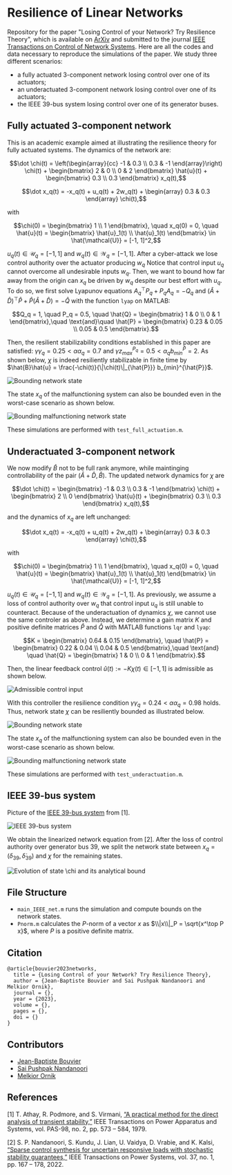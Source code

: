 # Resilience of Linear Networks

Repository for the paper "Losing Control of your Network? Try Resilience Theory", which is available on [ArXiv](https://arxiv.org/abs/2306.16588) and submitted to the journal [IEEE Transactions on Control of Network Systems](https://ieeexplore.ieee.org/xpl/RecentIssue.jsp?punumber=6509490).
Here are all the codes and data necessary to reproduce the simulations of the paper.
We study three different scenarios:
- a fully actuated 3-component network losing control over one of its actuators;
- an underactuated 3-component network losing control over one of its actuators;
- the IEEE 39-bus system losing control over one of its generator buses.


## Fully actuated 3-component network

This is an academic example aimed at illustrating the resilience theory for fully actuated systems.
The dynamics of the network are:
```math
\dot \chi(t) = \left(\begin{array}{cc} -1 & 0.3 \\ 0.3 & -1 \end{array}\right) \chi(t) + \begin{bmatrix} 2 & 0 \\ 0 & 2 \end{bmatrix} \hat{u}(t) + \begin{bmatrix} 0.3 \\ 0.3 \end{bmatrix} x_q(t),
```
```math
\dot x_q(t) = -x_q(t) + u_q(t) + 2w_q(t) + \begin{array} 0.3 & 0.3 \end{array} \chi(t),
```
with
```math
\chi(0) = \begin{bmatrix} 1 \\ 1 \end{bmatrix}, \quad x_q(0) = 0, \quad \hat{u}(t) = \begin{bmatrix} \hat{u}_1(t) \\ \hat{u}_1(t) \end{bmatrix} \in \hat{\mathcal{U}} = [-1, 1]^2,
```
$u_q(t) \in \mathcal{U}_q = [-1, 1]$ and $w_q(t) \in \mathcal{W}_q = [-1, 1]$.
After a cyber-attack we lose control authority over the actuator producing $w_q$
Notice that control input $u_q$ cannot overcome all undesirable inputs $w_q$.
Then, we want to bound how far away from the origin can $x_q$ be driven by $w_q$ despite our best effort with $u_q$.
To do so, we first solve Lyapunov equations $A_q^\top P_q + P_q A_q = -Q_q$ and $(\hat{A}+\hat{D})^\top \hat{P} + \hat{P} (\hat{A}+\hat{D}) = -\hat{Q}$ with the function `lyap` on MATLAB:
```math
Q_q = 1, \quad P_q = 0.5, \quad \hat{Q} = \begin{bmatrix} 1 & 0 \\ 0 & 1 \end{bmatrix},\quad \text{and}\quad \hat{P} = \begin{bmatrix} 0.23 & 0.05 \\ 0.05 & 0.5 \end{bmatrix}.
```
Then, the resilient stabilizability conditions established in this paper are satisfied: $\gamma \gamma_q = 0.25 < \alpha \alpha_q = 0.7$ and $\gamma z_{max}^{P_q} = 0.5 < \alpha_q b_{min}^{\hat{P}} = 2$.
As shown below, $\chi$ is indeed resiliently stabilizable in finite time by $\hat{B}\hat{u} = \frac{-\chi(t)}{\|\chi(t)\|_{\hat{P}}} b_{min}^{\hat{P}}$.

![Bounding network state](pictures/academic_full_X.png "Bounding network state")

The state $x_q$ of the malfunctioning system can also be bounded even in the worst-case scenario as shown below.

![Bounding malfunctioning network state](pictures/academic_full_x_q.png "Bounding malfunctioning network state")

These simulations are performed with `test_full_actuation.m`.





## Underactuated 3-component network


We now modify $\hat{B}$ not to be full rank anymore, while maintinging controllability of the pair $(\hat{A} + \hat{D}, \hat{B})$.
The updated network dynamics for $\chi$ are
```math
\dot \chi(t) = \begin{bmatrix} -1 & 0.3 \\ 0.3 & -1 \end{bmatrix} \chi(t) + \begin{bmatrix} 2 \\ 0 \end{bmatrix} \hat{u}(t) + \begin{bmatrix} 0.3 \\ 0.3 \end{bmatrix} x_q(t),
```
and the dynamics of $x_q$ are left unchanged:
```math
\dot x_q(t) = -x_q(t) + u_q(t) + 2w_q(t) + \begin{array} 0.3 & 0.3 \end{array} \chi(t),
```
with
```math
\chi(0) = \begin{bmatrix} 1 \\ 1 \end{bmatrix}, \quad x_q(0) = 0, \quad \hat{u}(t) = \begin{bmatrix} \hat{u}_1(t) \\ \hat{u}_1(t) \end{bmatrix} \in \hat{\mathcal{U}} = [-1, 1]^2,
```
$u_q(t) \in \mathcal{U}_q = [-1, 1]$ and $w_q(t) \in \mathcal{W}_q = [-1, 1]$.
As previously, we assume a loss of control authority over $w_q$ that control input $u_q$ is still unable to counteract.
Because of the underactuation of dynamics $\chi$, we cannot use the same controler as above.
Instead, we determine a gain matrix $K$ and positive definite matrices $\hat{P}$ and $\hat{Q}$ with MATLAB functions `lqr` and `lyap`:
```math
K = \begin{bmatrix} 0.64 & 0.15 \end{bmatrix}, \quad \hat{P} = \begin{bmatrix} 0.22 & 0.04 \\ 0.04 & 0.5 \end{bmatrix},\quad \text{and} \quad \hat{Q} = \begin{bmatrix} 1 & 0 \\ 0 & 1 \end{bmatrix}.
```
Then, the linear feedback control $\hat{u}(t) := -K\chi(t) \in [-1, 1]$ is admissible as shown below. 

![Admissible control input](pictures/academic_KX.png "Admissible control input")

With this controller the resilience condition $\gamma \gamma_q = 0.24 < \alpha \alpha_q = 0.98$ holds.
Thus, network state $\chi$ can be resiliently bounded as illustrated below.

![Bounding network state](pictures/academic_X.png "Bounding network state")

The state $x_q$ of the malfunctioning system can also be bounded even in the worst-case scenario as shown below.

![Bounding malfunctioning network state](pictures/academic_x_q.png "Bounding malfunctioning network state")

These simulations are performed with `test_underactuation.m`.





## IEEE 39-bus system

Picture of the [IEEE 39-bus system](https://icseg.iti.illinois.edu/ieee-39-bus-system/) from [1].

![IEEE 39-bus system](pictures/IEEE_39.PNG "IEEE 39-bus system")

We obtain the linearized network equation from [2].
After the loss of control authority over generator bus 39, we split the network state between $x_q = \big( \delta_{39}, \dot \delta_{39} \big)$ and $\chi$ for the remaining states.

![Evolution of state $\chi$ and its analytical bound](pictures/IEEE_X.png "Evolution of state $\chi$ and its analytical bound")


## File Structure

- `main_IEEE_net.m` runs the simulation and compute bounds on the network states.
- `Pnorm.m` calculates the $P$-norm of a vector $x$ as $\\|x\\|_P = \sqrt{x^\top P x}$, where $P$ is a positive definite matrix.








## Citation
```
@article{bouvier2023networks,  
  title = {Losing Control of your Network? Try Resilience Theory},   
  author = {Jean-Baptiste Bouvier and Sai Pushpak Nandanoori and Melkior Ornik},    
  journal = {},    
  year = {2023},   
  volume = {},
  pages = {},
  doi = {}
}
```


## Contributors

- [Jean-Baptiste Bouvier](https://jean-baptistebouvier.github.io/)
- [Sai Pushpak Nandanoori](https://sites.google.com/view/saipushpakn)
- [Melkior Ornik](https://mornik.web.illinois.edu/)



## References

[1] T. Athay, R. Podmore, and S. Virmani, [“A practical method for the direct analysis of transient stability,”](https://ieeexplore.ieee.org/abstract/document/4113518) IEEE Transactions on Power Apparatus and Systems, vol. PAS-98, no. 2, pp. 573 – 584, 1979.

[2] S. P. Nandanoori, S. Kundu, J. Lian, U. Vaidya, D. Vrabie, and K. Kalsi, [“Sparse control synthesis for uncertain responsive loads with stochastic stability guarantees,”]( https://ieeexplore.ieee.org/abstract/document/9489331) IEEE Transactions on Power Systems, vol. 37, no. 1, pp. 167 – 178, 2022.
